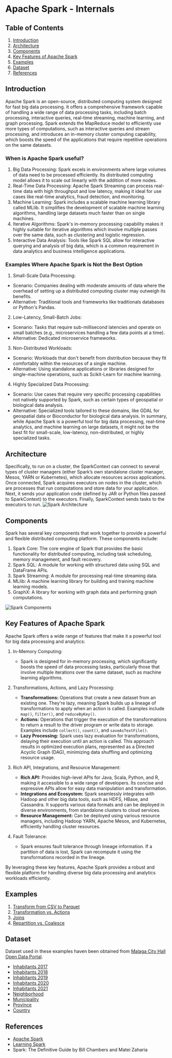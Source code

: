 # Apache Spark - Internals

## Table of Contents
1. [Introduction](#introduction)
2. [Architecture](#architecture)
3. [Components](#components)
4. [Key Features of Apache Spark](#key-features-of-apache-spark)
5. [Examples](#examples)
6. [Dataset](#dataset)
7. [References](#references)

## Introduction

Apache Spark is an open-source, distributed computing system designed for fast big data processing. It offers a comprehensive framework capable of handling a wide range of data processing tasks, including batch processing, interactive queries, real-time streaming, machine learning, and graph processing. Spark extends the MapReduce model to efficiently use more types of computations, such as interactive queries and stream processing, and introduces an in-memory cluster computing capability, which boosts the speed of the applications that require repetitive operations on the same datasets.

### When is Apache Spark useful?
1.	Big Data Processing: Spark excels in environments where large volumes of data need to be processed efficiently. Its distributed computing model allows it to scale out linearly with the addition of more nodes.
2.	Real-Time Data Processing: Apache Spark Streaming can process real-time data with high throughput and low latency, making it ideal for use cases like real-time analytics, fraud detection, and monitoring.
3.	Machine Learning: Spark includes a scalable machine learning library called MLlib. It simplifies the development of scalable machine learning algorithms, handling large datasets much faster than on single machines.
4.	Iterative Algorithms: Spark's in-memory processing capability makes it highly suitable for iterative algorithms which involve multiple passes over the same data, such as clustering and logistic regression.
5.	Interactive Data Analysis: Tools like Spark SQL allow for interactive querying and analysis of big data, which is a common requirement in data analytics and business intelligence applications.
### Examples Where Apache Spark is Not the Best Option
1.	Small-Scale Data Processing:
- Scenario: Companies dealing with moderate amounts of data where the overhead of setting up a distributed computing cluster may outweigh its benefits. 
- Alternative: Traditional tools and frameworks like traditionals databases or Python's Pandas.
2.	Low-Latency, Small-Batch Jobs:
- Scenario: Tasks that require sub-millisecond latencies and operate on small batches (e.g., microservices handling a few data points at a time).
- Alternative: Dedicated microservice frameworks.
3.	Non-Distributed Workloads:
- Scenario: Workloads that don't benefit from distribution because they fit comfortably within the resources of a single machine.
- Alternative: Using standalone applications or libraries designed for single-machine operations, such as Scikit-Learn for machine learning.
4.	Highly Specialized Data Processing:
- Scenario: Use cases that require very specific processing capabilities not natively supported by Spark, such as certain types of geospatial or biological data analysis.
- Alternative: Specialized tools tailored to these domains, like GDAL for geospatial data or Bioconductor for biological data analysis.
In summary, while Apache Spark is a powerful tool for big data processing, real-time analytics, and machine learning on large datasets, it might not be the best fit for small-scale, low-latency, non-distributed, or highly specialized tasks.

## Architecture

Specifically, to run on a cluster, the SparkContext can connect to several types of cluster managers (either Spark’s own standalone cluster manager, Mesos, YARN or Kubernetes), which allocate resources across applications. Once connected, Spark acquires executors on nodes in the cluster, which are processes that run computations and store data for your application. Next, it sends your application code (defined by JAR or Python files passed to SparkContext) to the executors. Finally, SparkContext sends tasks to the executors to run.
![Spark Architecture](https://spark.apache.org/docs/latest/img/cluster-overview.png)

## Components

Spark has several key components that work together to provide a powerful and flexible distributed computing platform. These components include:

1. Spark Core: The core engine of Spark that provides the basic functionality for distributed computing, including task scheduling, memory management, and fault recovery.
2. Spark SQL: A module for working with structured data using SQL and DataFrame APIs.
3. Spark Streaming: A module for processing real-time streaming data.
4. MLlib: A machine learning library for building and training machine learning models.
5. GraphX: A library for working with graph data and performing graph computations.

![Spark Components](https://www.oreilly.com/api/v2/epubs/9781492050032/files/assets/lesp_0103.png)

## Key Features of Apache Spark

Apache Spark offers a wide range of features that make it a powerful tool for big data processing and analytics:

1. In-Memory Computing:
    - Spark is designed for in-memory processing, which significantly boosts the speed of data processing tasks, particularly those that involve multiple iterations over the same dataset, such as machine learning algorithms.

2. Transformations, Actions, and Lazy Processing:
    - **Transformations:** Operations that create a new dataset from an existing one. They're lazy, meaning Spark builds up a lineage of transformations to apply when an action is called. Examples include `map()`, `filter()`, and `reduceByKey()`.
    - **Actions:** Operations that trigger the execution of the transformations to return a result to the driver program or write data to storage. Examples include `collect()`, `count()`, and `saveAsTextFile()`.
    - **Lazy Processing:** Spark uses lazy evaluation for transformations, delaying their execution until an action is called. This approach results in optimized execution plans, represented as a Directed Acyclic Graph (DAG), minimizing data shuffling and optimizing resource usage.

3. Rich API, Integrations, and Resource Management:
    - **Rich API:** Provides high-level APIs for Java, Scala, Python, and R, making it accessible to a wide range of developers. Its concise and expressive APIs allow for easy data manipulation and transformation.
    - **Integrations and Ecosystem:** Spark seamlessly integrates with Hadoop and other big data tools, such as HDFS, HBase, and Cassandra. It supports various data formats and can be deployed in diverse environments, from standalone clusters to cloud services.
    - **Resource Management:** Can be deployed using various resource managers, including Hadoop YARN, Apache Mesos, and Kubernetes, efficiently handling cluster resources.

4. Fault Tolerance:
    - Spark ensures fault tolerance through lineage information. If a partition of data is lost, Spark can recompute it using the transformations recorded in the lineage.

By leveraging these key features, Apache Spark provides a robust and flexible platform for handling diverse big data processing and analytics workloads efficiently.

## Examples
1. [Transform from CSV to Parquet](./notebook/00_transform_from_csv_to_parquet_2JZUJZRPQ.zpln)
2. [Transformation vs. Actions](./notebook/01_transformation_vs_actions_202405301.zpln)
3. [Joins](./notebook/02_joins_202405302.zpln)
4. [Repartition vs. Coalesce](./notebook/03_repartition_vs_coalesce_202405303.zpln)

## Dataset
Dataset used in these examples haven been obtained from [Malaga City Hall Open Data Portal](https://datosabiertos.malaga.eu/). 
- [Inhabitants 2017](https://datosabiertos.malaga.eu/recursos/demografia/padron/2017/padronbarrios.csv)
- [Inhabitants 2018](https://datosabiertos.malaga.eu/recursos/demografia/padron/2018/padronbarrios.csv)
- [Inhabitants 2019](https://datosabiertos.malaga.eu/recursos/demografia/padron/2019/padronbarrios.csv)
- [Inhabitants 2020](https://datosabiertos.malaga.eu/recursos/demografia/padron/2020/padronbarrios.csv)
- [Inhabitants 2021](https://datosabiertos.malaga.eu/recursos/demografia/padron/2021/padronbarrios.csv)
- [Neighborhood](https://datosabiertos.malaga.eu/recursos/urbanismoEInfraestructura/planimetria/callejero/da_cartografiaBarrio-25830.csv)
- [Municipality](https://datosabiertos.malaga.eu/recursos/demografia/padron/tablas-catalogo/municipio.csv)
- [Province](https://datosabiertos.malaga.eu/recursos/demografia/padron/tablas-catalogo/provincia.csv)
- [Country](https://datosabiertos.malaga.eu/recursos/demografia/padron/tablas-catalogo/pais.csv)

## References
- [Apache Spark](https://spark.apache.org/)
- [Learning Spark](https://www.oreilly.com/library/view/learning-spark-2nd/9781492050032/ch01.html)
- Spark: The Definitive Guide by Bill Chambers and Matei Zaharia
